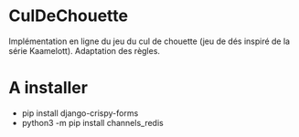 # CulDeChouette
Implémentation en ligne du jeu du cul de chouette (jeu de dés inspiré de la série Kaamelott). Adaptation des règles.


# A installer
* pip install django-crispy-forms
* python3 -m pip install channels_redis
